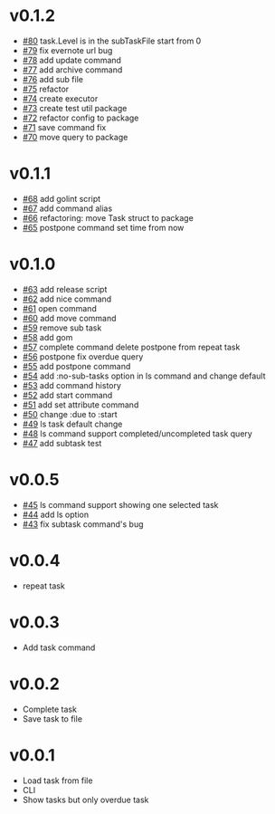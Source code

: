# v0.1.2
- [#80](https://github.com/.Repo.owner/.Repo.repository/pull/80) task.Level is in the subTaskFile start from 0
- [#79](https://github.com/.Repo.owner/.Repo.repository/pull/79) fix evernote url bug
- [#78](https://github.com/.Repo.owner/.Repo.repository/pull/78) add update command
- [#77](https://github.com/.Repo.owner/.Repo.repository/pull/77) add archive command
- [#76](https://github.com/.Repo.owner/.Repo.repository/pull/76) add sub file
- [#75](https://github.com/.Repo.owner/.Repo.repository/pull/75) refactor
- [#74](https://github.com/.Repo.owner/.Repo.repository/pull/74) create executor
- [#73](https://github.com/.Repo.owner/.Repo.repository/pull/73) create test util package
- [#72](https://github.com/.Repo.owner/.Repo.repository/pull/72) refactor config to package
- [#71](https://github.com/.Repo.owner/.Repo.repository/pull/71) save command fix
- [#70](https://github.com/.Repo.owner/.Repo.repository/pull/70) move query to package

# v0.1.1
- [#68](https://github.com/.Repo.owner/.Repo.repository/pull/68) add golint script
- [#67](https://github.com/.Repo.owner/.Repo.repository/pull/67) add command alias
- [#66](https://github.com/.Repo.owner/.Repo.repository/pull/66) refactoring: move Task struct to package
- [#65](https://github.com/.Repo.owner/.Repo.repository/pull/65) postpone command set time from now

# v0.1.0
- [#63](https://github.com/.Repo.owner/.Repo.repository/pull/63) add release script
- [#62](https://github.com/.Repo.owner/.Repo.repository/pull/62) add nice command
- [#61](https://github.com/.Repo.owner/.Repo.repository/pull/61) open command
- [#60](https://github.com/.Repo.owner/.Repo.repository/pull/60) add move command
- [#59](https://github.com/.Repo.owner/.Repo.repository/pull/59) remove sub task
- [#58](https://github.com/.Repo.owner/.Repo.repository/pull/58) add gom
- [#57](https://github.com/.Repo.owner/.Repo.repository/pull/57) complete command delete postpone from repeat task
- [#56](https://github.com/.Repo.owner/.Repo.repository/pull/56) postpone fix overdue query
- [#55](https://github.com/.Repo.owner/.Repo.repository/pull/55) add postpone command
- [#54](https://github.com/.Repo.owner/.Repo.repository/pull/54) add :no-sub-tasks option in ls command and change default
- [#53](https://github.com/.Repo.owner/.Repo.repository/pull/53) add command history
- [#52](https://github.com/.Repo.owner/.Repo.repository/pull/52) add start command
- [#51](https://github.com/.Repo.owner/.Repo.repository/pull/51) add set attribute command
- [#50](https://github.com/.Repo.owner/.Repo.repository/pull/50) change :due to :start
- [#49](https://github.com/.Repo.owner/.Repo.repository/pull/49) ls task default change
- [#48](https://github.com/.Repo.owner/.Repo.repository/pull/48) ls command support completed/uncompleted task query
- [#47](https://github.com/.Repo.owner/.Repo.repository/pull/47) add subtask test


# v0.0.5
- [#45](https://github.com/ota42y/plaintodo/pull/45) ls command support showing one selected task
- [#44](https://github.com/ota42y/plaintodo/pull/44) add ls option
- [#43](https://github.com/ota42y/plaintodo/pull/43) fix subtask command's bug

# v0.0.4
* repeat task

# v0.0.3
* Add task command

# v0.0.2
* Complete task
* Save task to file

# v0.0.1
* Load task from file
* CLI
* Show tasks but only overdue task
